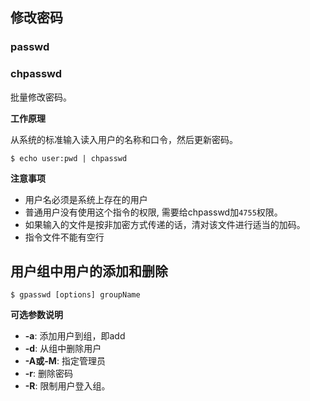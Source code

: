 ## 修改密码

### passwd

### chpasswd

批量修改密码。

**工作原理**

从系统的标准输入读入用户的名称和口令，然后更新密码。

```
$ echo user:pwd | chpasswd
```

**注意事项**
* 用户名必须是系统上存在的用户
* 普通用户没有使用这个指令的权限, 需要给chpasswd加`4755`权限。
* 如果输入的文件是按非加密方式传递的话，清对该文件进行适当的加码。
* 指令文件不能有空行

## 用户组中用户的添加和删除

```
$ gpasswd [options] groupName
```

**可选参数说明**
* **-a**: 添加用户到组，即add
* **-d**: 从组中删除用户
* **-A或-M**: 指定管理员
* **-r**: 删除密码
* **-R**: 限制用户登入组。